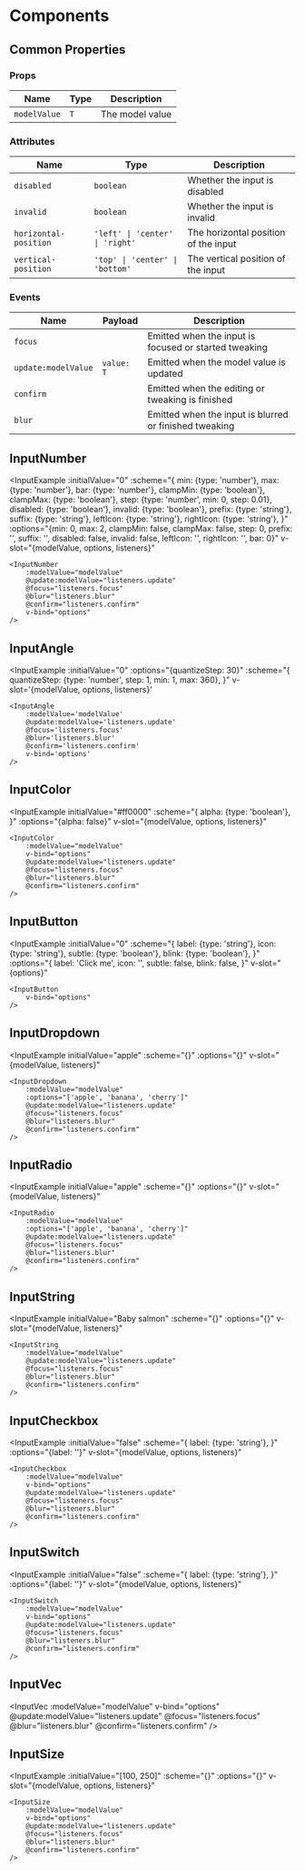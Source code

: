 <MultiSelectPopup />

# Components


## Common Properties

### Props

| Name | Type |  Description |
|------|---------|-------------|
| `modelValue` | `T`  | The model value |


### Attributes

| Name | Type |  Description |
|------|---------|-------------|
| `disabled` | `boolean` | Whether the input is disabled |
| `invalid` | `boolean` | Whether the input is invalid |
| `horizontal-position` | `'left' \| 'center' \| 'right'` | The horizontal position of the input |
| `vertical-position` | `'top' \| 'center' \| 'bottom'` | The vertical position of the input |


### Events

| Name | Payload | Description |
|------|---------|-------------|
| `focus` | | Emitted when the input is focused or started tweaking |
| `update:modelValue` | `value: T` | Emitted when the model value is updated |
| `confirm` | | Emitted when the editing or tweaking is finished |
| `blur` | | Emitted when the input is blurred or finished tweaking |

## InputNumber

<InputExample
	:initialValue="0"
	:scheme="{
		min: {type: 'number'},
		max: {type: 'number'},
		bar: {type: 'number'},
		clampMin: {type: 'boolean'},
		clampMax: {type: 'boolean'},
		step: {type: 'number', min: 0, step: 0.01},
		disabled: {type: 'boolean'},
		invalid: {type: 'boolean'},
		prefix: {type: 'string'},
		suffix: {type: 'string'},
		leftIcon: {type: 'string'},
		rightIcon: {type: 'string'},
	}"
	:options="{min: 0, max: 2, clampMin: false, clampMax: false, step: 0, prefix: '', suffix: '', disabled: false, invalid: false, leftIcon: '', rightIcon: '', bar: 0}"
	v-slot="{modelValue, options, listeners}"
>
	<InputNumber
		:modelValue="modelValue"
		@update:modelValue="listeners.update"
		@focus="listeners.focus"
		@blur="listeners.blur"
		@confirm="listeners.confirm"
		v-bind="options"
	/>
</InputExample>

## InputAngle

<InputExample
	:initialValue="0"
	:options="{quantizeStep: 30}"
	:scheme="{
		quantizeStep: {type: 'number', step: 1, min: 1, max: 360},
	}"
	v-slot='{modelValue, options, listeners}'
>
	<InputAngle
		:modelValue='modelValue'
		@update:modelValue='listeners.update'
		@focus='listeners.focus'
		@blur='listeners.blur'
		@confirm='listeners.confirm'
		v-bind='options'
	/>
</InputExample>

## InputColor

<InputExample
	initialValue="#ff0000"
	:scheme="{
		alpha: {type: 'boolean'},
	}"
	:options="{alpha: false}"
	v-slot="{modelValue, options, listeners}"
>
	<InputColor
		:modelValue="modelValue"
		v-bind="options"
		@update:modelValue="listeners.update"
		@focus="listeners.focus"
		@blur="listeners.blur"
		@confirm="listeners.confirm"
	/>
</InputExample>

## InputButton

<InputExample
	:initialValue="0"
	:scheme="{
		label: {type: 'string'},
		icon: {type: 'string'},
		subtle: {type: 'boolean'},
		blink: {type: 'boolean'},
	}"
	:options="{
		label: 'Click me',
		icon: '',
		subtle: false,
		blink: false,
	}"
	v-slot="{options}"
>
	<InputButton
		v-bind="options"
	/>
</InputExample>

## InputDropdown

<InputExample
	initialValue="apple"
	:scheme="{}"
	:options="{}"
	v-slot="{modelValue, listeners}"
>
	<InputDropdown
		:modelValue="modelValue"
		:options="['apple', 'banana', 'cherry']"
		@update:modelValue="listeners.update"
		@focus="listeners.focus"
		@blur="listeners.blur"
		@confirm="listeners.confirm"
	/>
</InputExample>

## InputRadio

<InputExample
	initialValue="apple"
	:scheme="{}"
	:options="{}"
	v-slot="{modelValue, listeners}"
>
	<InputRadio
		:modelValue="modelValue"
		:options="['apple', 'banana', 'cherry']"
		@update:modelValue="listeners.update"
		@focus="listeners.focus"
		@blur="listeners.blur"
		@confirm="listeners.confirm"
	/>
</InputExample>

## InputString

<InputExample
	initialValue="Baby salmon"
	:scheme="{}"
	:options="{}"
	v-slot="{modelValue, listeners}"
>
	<InputString
		:modelValue="modelValue"
		@update:modelValue="listeners.update"
		@focus="listeners.focus"
		@blur="listeners.blur"
		@confirm="listeners.confirm"
	/>
</InputExample>

## InputCheckbox

<InputExample
	:initialValue="false"
	:scheme="{
		label: {type: 'string'},
	}"
	:options="{label: ''}"
	v-slot="{modelValue, options, listeners}"
>
	<InputCheckbox
		:modelValue="modelValue"
		v-bind="options"
		@update:modelValue="listeners.update"
		@focus="listeners.focus"
		@blur="listeners.blur"
		@confirm="listeners.confirm"
	/>
</InputExample>

## InputSwitch

<InputExample
	:initialValue="false"
	:scheme="{
		label: {type: 'string'},
	}"
	:options="{label: ''}"
	v-slot="{modelValue, options, listeners}"
>
	<InputSwitch
		:modelValue="modelValue"
		v-bind="options"
		@update:modelValue="listeners.update"
		@focus="listeners.focus"
		@blur="listeners.blur"
		@confirm="listeners.confirm"
	/>
</InputExample>

## InputVec

<InputExample
	:initialValue="[0, 0, 0, 0]"
	:scheme="{}"
	:options="{}"
	v-slot="{modelValue, options, listeners}">
	<InputVec
		:modelValue="modelValue"
		v-bind="options"
		@update:modelValue="listeners.update"
		@focus="listeners.focus"
		@blur="listeners.blur"
		@confirm="listeners.confirm"
	/>
</InputExample>

## InputSize

<InputExample
	:initialValue="[100, 250]"
	:scheme="{}"
	:options="{}"
	v-slot="{modelValue, options, listeners}"
>
	<InputSize
		:modelValue="modelValue"
		v-bind="options"
		@update:modelValue="listeners.update"
		@focus="listeners.focus"
		@blur="listeners.blur"
		@confirm="listeners.confirm"
	/>
</InputExample>
